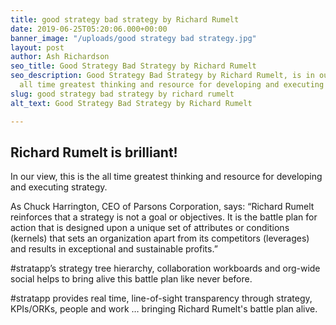```yaml
---
title: good strategy bad strategy by Richard Rumelt
date: 2019-06-25T05:20:06.000+00:00
banner_image: "/uploads/good strategy bad strategy.jpg"
layout: post
author: Ash Richardson
seo_title: Good Strategy Bad Strategy by Richard Rumelt
seo_description: Good Strategy Bad Strategy by Richard Rumelt, is in our view the
  all time greatest thinking and resource for developing and executing strategy.
slug: good strategy bad strategy by richard rumelt
alt_text: Good Strategy Bad Strategy by Richard Rumelt

---
```

## Richard Rumelt is brilliant! 

In our view, this is the all time greatest thinking and resource for developing and executing strategy.

As Chuck Harrington, CEO of Parsons Corporation, says: “Richard Rumelt reinforces that a strategy is not a goal or objectives.  It is the battle plan for action that is designed upon a unique set of attributes or conditions (kernels) that sets an organization apart from its competitors (leverages) and results in exceptional and sustainable profits.”

\#stratapp’s strategy tree hierarchy, collaboration workboards and org-wide social helps to bring alive this battle plan like never before.

\#stratapp provides real time, line-of-sight transparency through strategy, KPIs/ORKs, people and work … bringing Richard Rumelt's battle plan alive.